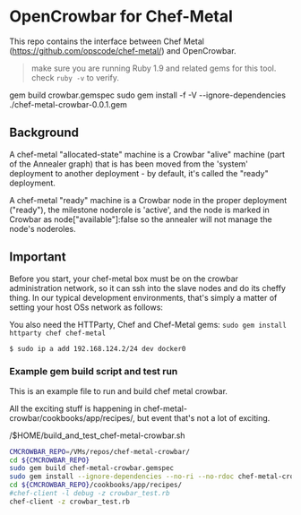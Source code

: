 # OpenCrowbar for Chef-Metal

This repo contains the interface between Chef Metal (https://github.com/opscode/chef-metal/) and OpenCrowbar.

> make sure you are running Ruby 1.9 and related gems for this tool.  check `ruby -v` to verify.

gem build crowbar.gemspec
sudo gem install -f -V --ignore-dependencies ./chef-metal-crowbar-0.0.1.gem 

## Background
A chef-metal "allocated-state" machine is a Crowbar "alive" machine (part of the Annealer graph) that is has been moved from the 'system' deployment to another deployment - by default, it's called the "ready" deployment.

A chef-metal "ready" machine is a Crowbar node in the proper deployment ("ready"), the milestone noderole is 'active', and the node is marked in Crowbar as node["available"]:false so the annealer will not manage the node's noderoles.

## Important
Before you start, your chef-metal box must be on the crowbar administration network, so it can ssh into the slave nodes and do its cheffy thing.  In our typical development environments, that's simply a matter of setting your host OSs network as follows:

You also need the HTTParty, Chef and Chef-Metal gems: `sudo gem install httparty chef chef-metal`

```bash
$ sudo ip a add 192.168.124.2/24 dev docker0
```

### Example gem build script and test run

This is an example file to run and build chef metal crowbar.

All the exciting stuff is happening in chef-metal-crowbar/cookbooks/app/recipes/, but event that's not a lot of exciting.


 /$HOME/build_and_test_chef-metal-crowbar.sh

```bash
CMCROWBAR_REPO=/VMs/repos/chef-metal-crowbar/
cd ${CMCROWBAR_REPO}
sudo gem build chef-metal-crowbar.gemspec 
sudo gem install --ignore-dependencies --no-ri --no-rdoc chef-metal-crowbar-0.0.1.gem
cd ${CMCROWBAR_REPO}/cookbooks/app/recipes/
#chef-client -l debug -z crowbar_test.rb
chef-client -z crowbar_test.rb
```
